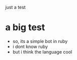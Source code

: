 just a test
# a big test
- so, its a simple bot in ruby
- i dont know ruby
- but i think the language cool
